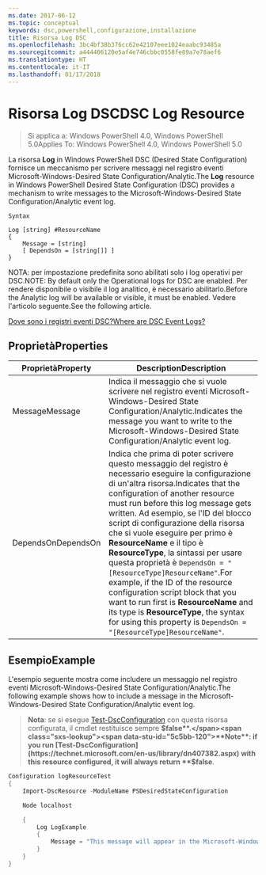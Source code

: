 ```yaml
---
ms.date: 2017-06-12
ms.topic: conceptual
keywords: dsc,powershell,configurazione,installazione
title: Risorsa Log DSC
ms.openlocfilehash: 3bc4bf38b376cc62e42107eee1024eaabc93485a
ms.sourcegitcommit: a444406120e5af4e746cbbc0558fe89a7e78aef6
ms.translationtype: HT
ms.contentlocale: it-IT
ms.lasthandoff: 01/17/2018
---
```

# <a name="dsc-log-resource"></a><span data-ttu-id="5c5bb-103">Risorsa Log DSC</span><span class="sxs-lookup"><span data-stu-id="5c5bb-103">DSC Log Resource</span></span> 

> <span data-ttu-id="5c5bb-104">Si applica a: Windows PowerShell 4.0, Windows PowerShell 5.0</span><span class="sxs-lookup"><span data-stu-id="5c5bb-104">Applies To: Windows PowerShell 4.0, Windows PowerShell 5.0</span></span>

<span data-ttu-id="5c5bb-105">La risorsa __Log__ in Windows PowerShell DSC (Desired State Configuration) fornisce un meccanismo per scrivere messaggi nel registro eventi Microsoft-Windows-Desired State Configuration/Analytic.</span><span class="sxs-lookup"><span data-stu-id="5c5bb-105">The __Log__ resource in Windows PowerShell Desired State Configuration (DSC) provides a mechanism to write messages to the Microsoft-Windows-Desired State Configuration/Analytic event log.</span></span>

```
Syntax

Log [string] #ResourceName
{
    Message = [string]
    [ DependsOn = [string[]] ]
}
```

<span data-ttu-id="5c5bb-106">NOTA: per impostazione predefinita sono abilitati solo i log operativi per DSC.</span><span class="sxs-lookup"><span data-stu-id="5c5bb-106">NOTE: By default only the Operational logs for DSC are enabled.</span></span>
<span data-ttu-id="5c5bb-107">Per rendere disponibile o visibile il log analitico, è necessario abilitarlo.</span><span class="sxs-lookup"><span data-stu-id="5c5bb-107">Before the Analytic log will be available or visible, it must be enabled.</span></span>
<span data-ttu-id="5c5bb-108">Vedere l'articolo seguente.</span><span class="sxs-lookup"><span data-stu-id="5c5bb-108">See the following article.</span></span>

[<span data-ttu-id="5c5bb-109">Dove sono i registri eventi DSC?</span><span class="sxs-lookup"><span data-stu-id="5c5bb-109">Where are DSC Event Logs?</span></span>](https://msdn.microsoft.com/en-us/powershell/dsc/troubleshooting#where-are-dsc-event-logs)

## <a name="properties"></a><span data-ttu-id="5c5bb-110">Proprietà</span><span class="sxs-lookup"><span data-stu-id="5c5bb-110">Properties</span></span>
|  <span data-ttu-id="5c5bb-111">Proprietà</span><span class="sxs-lookup"><span data-stu-id="5c5bb-111">Property</span></span>  |  <span data-ttu-id="5c5bb-112">Description</span><span class="sxs-lookup"><span data-stu-id="5c5bb-112">Description</span></span>   | 
|---|---| 
| <span data-ttu-id="5c5bb-113">Message</span><span class="sxs-lookup"><span data-stu-id="5c5bb-113">Message</span></span>| <span data-ttu-id="5c5bb-114">Indica il messaggio che si vuole scrivere nel registro eventi Microsoft-Windows-Desired State Configuration/Analytic.</span><span class="sxs-lookup"><span data-stu-id="5c5bb-114">Indicates the message you want to write to the Microsoft-Windows-Desired State Configuration/Analytic event log.</span></span>| 
| <span data-ttu-id="5c5bb-115">DependsOn</span><span class="sxs-lookup"><span data-stu-id="5c5bb-115">DependsOn</span></span> | <span data-ttu-id="5c5bb-116">Indica che prima di poter scrivere questo messaggio del registro è necessario eseguire la configurazione di un'altra risorsa.</span><span class="sxs-lookup"><span data-stu-id="5c5bb-116">Indicates that the configuration of another resource must run before this log message gets written.</span></span> <span data-ttu-id="5c5bb-117">Ad esempio, se l'ID del blocco script di configurazione della risorsa che si vuole eseguire per primo è __ResourceName__ e il tipo è __ResourceType__, la sintassi per usare questa proprietà è `DependsOn = "[ResourceType]ResourceName"`.</span><span class="sxs-lookup"><span data-stu-id="5c5bb-117">For example, if the ID of the resource configuration script block that you want to run first is __ResourceName__ and its type is __ResourceType__, the syntax for using this property is `DependsOn = "[ResourceType]ResourceName"`.</span></span>| 

## <a name="example"></a><span data-ttu-id="5c5bb-118">Esempio</span><span class="sxs-lookup"><span data-stu-id="5c5bb-118">Example</span></span>

<span data-ttu-id="5c5bb-119">L'esempio seguente mostra come includere un messaggio nel registro eventi Microsoft-Windows-Desired State Configuration/Analytic.</span><span class="sxs-lookup"><span data-stu-id="5c5bb-119">The following example shows how to include a message in the Microsoft-Windows-Desired State Configuration/Analytic event log.</span></span>

> <span data-ttu-id="5c5bb-120">**Nota**: se si esegue [Test-DscConfiguration](https://technet.microsoft.com/en-us/library/dn407382.aspx) con questa risorsa configurata, il cmdlet restituisce sempre **$false**.</span><span class="sxs-lookup"><span data-stu-id="5c5bb-120">**Note**: if you run [Test-DscConfiguration](https://technet.microsoft.com/en-us/library/dn407382.aspx) with this resource configured, it will always return **$false**.</span></span>

```powershell 
Configuration logResourceTest
{
    Import-DscResource -ModuleName PSDesiredStateConfiguration

    Node localhost

    {
        Log LogExample
        {
            Message = "This message will appear in the Microsoft-Windows-Desired State Configuration/Analytic event log."
        }
    }
}
```

